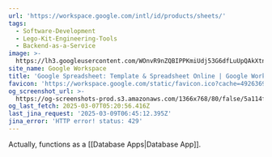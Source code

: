 ```yaml
---
url: 'https://workspace.google.com/intl/id/products/sheets/'
tags:
  - Software-Development
  - Lego-Kit-Engineering-Tools
  - Backend-as-a-Service
image: >-
  https://lh3.googleusercontent.com/WOnvR9nZQBIPPKmiUdj53G6dfLuUpQAkXtnsvYwRDfr5Cn_ZpkACdeZFUMbXt3Wh4z0udpcBRk-7snLoa5xCSemBnMaeOK9B4wAT2A=w1600-rj-e365
site_name: Google Workspace
title: 'Google Spreadsheet: Template & Spreadsheet Online | Google Workspace'
favicon: 'https://workspace.google.com/static/favicon.ico?cache=4926369'
og_screenshot_url: >-
  https://og-screenshots-prod.s3.amazonaws.com/1366x768/80/false/5a114f796ea6997d60640614d340b231af3e2113fc131fda82cc505a4eadd9a8.jpeg
og_last_fetch: 2025-03-07T05:20:56.416Z
last_jina_request: '2025-03-09T06:45:12.395Z'
jina_error: 'HTTP error! status: 429'
---
```

Actually, functions as a [[Database Apps|Database App]].
